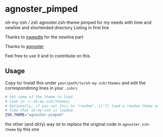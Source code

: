 # agnoster_pimped
oh-my-zsh / zsh agnoster.zsh-theme 
pimped for my needs with time and newline and shortended directory Listing in first line

Thanks to [nweedle](github.com/nweddle/agnoster-newline.zsh-theme) for the newline part

Thanks to [agnoster](https://gist.github.com/agnoster)

Feel free to use it and to contribute on this.

## Usage
Copy to/ Install this under `your/path/to/oh-my-zsh/themes` and edit the correspondimng lines in your `.zshrc`

```sh
# Set name of the theme to load.
# Look in ~/.oh-my-zsh/themes/
# Optionally, if you set this to "random", it'll load a random theme each
# time that oh-my-zsh is loaded.
ZSH_THEME="agnoster-pimped"
```

the other (and dirty) way ist to replace the original code in `agnoster.zsh-theme` by this one
